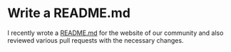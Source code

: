 # Write a README.md
I recently wrote a [README.md](https://github.com/pclubuiet/website/blob/master/README.md) for the website of our community and also reviewed various pull requests with the necessary changes.
